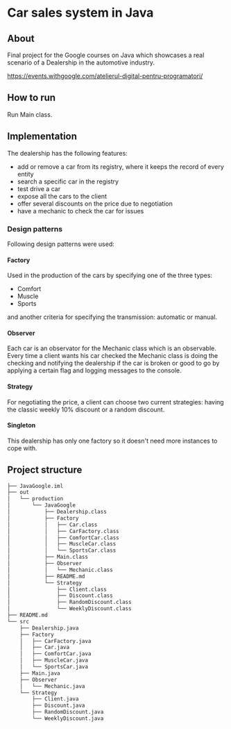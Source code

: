 # Car sales system in Java

## About

Final project for the Google courses on Java which showcases a real scenario of a Dealership in the automotive industry.

https://events.withgoogle.com/atelierul-digital-pentru-programatori/

## How to run
Run Main class.

## Implementation

The dealership has the following features:
- add or remove a car from its registry, where it keeps the record of every entity
- search a specific car in the registry
- test drive a car 
- expose all the cars to the client
- offer several discounts on the price due to negotiation
- have a mechanic to check the car for issues

### Design patterns

Following design patterns were used:
#### Factory

Used in the production of the cars by specifying one of the three types:
- Comfort 
- Muscle
- Sports

and another criteria for specifying the transmission: automatic or manual.
 
#### Observer

Each car is an observator for the Mechanic class which is an observable. Every time a client wants his car checked the Mechanic class is doing the checking and notifying the dealership if the car is broken or good to go by applying a certain flag and logging messages to the console.

#### Strategy

For negotiating the price, a client can choose two current strategies: having the classic weekly 10% discount or a random discount.

#### Singleton

This dealership has only one factory so it doesn't need more instances to cope with.

## Project structure
```bash
├── JavaGoogle.iml
├── out
│   └── production
│       └── JavaGoogle
│           ├── Dealership.class
│           ├── Factory
│           │   ├── Car.class
│           │   ├── CarFactory.class
│           │   ├── ComfortCar.class
│           │   ├── MuscleCar.class
│           │   └── SportsCar.class
│           ├── Main.class
│           ├── Observer
│           │   └── Mechanic.class
│           ├── README.md
│           └── Strategy
│               ├── Client.class
│               ├── Discount.class
│               ├── RandomDiscount.class
│               └── WeeklyDiscount.class
├── README.md
└── src
    ├── Dealership.java
    ├── Factory
    │   ├── CarFactory.java
    │   ├── Car.java
    │   ├── ComfortCar.java
    │   ├── MuscleCar.java
    │   └── SportsCar.java
    ├── Main.java
    ├── Observer
    │   └── Mechanic.java
    └── Strategy
        ├── Client.java
        ├── Discount.java
        ├── RandomDiscount.java
        └── WeeklyDiscount.java

```